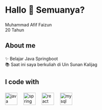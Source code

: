 <h1 align="left">Hallo 👋 Semuanya?</h1>

###

<p align="left">Muhammad Afif Faizun<br>20 Tahun</p>

###

<h2 align="left">About me</h2>

###

<p align="left">✨ Belajar Java Springboot<br>📚 Saat ini saya berkuliah di Uin Sunan Kalijag</p>

###

<h2 align="left">I code with</h2>

###

<div align="left">
  <img src="https://cdn.jsdelivr.net/gh/devicons/devicon/icons/java/java-original.svg" height="40" alt="java logo"  />
  <img width="12" />
  <img src="https://cdn.jsdelivr.net/gh/devicons/devicon/icons/spring/spring-original.svg" height="40" alt="spring logo"  />
  <img width="12" />
  <img src="https://cdn.jsdelivr.net/gh/devicons/devicon/icons/react/react-original.svg" height="40" alt="react logo"  />
  <img width="12" />
  <img src="https://cdn.jsdelivr.net/gh/devicons/devicon/icons/mysql/mysql-original.svg" height="40" alt="mysql logo"  />
</div>

###

